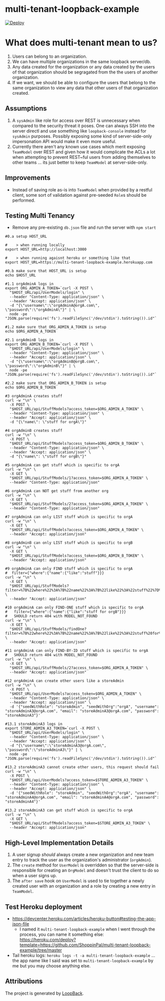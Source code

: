 # multi-tenant-loopback-example

[![Deploy](https://www.herokucdn.com/deploy/button.svg)](https://heroku.com/deploy)

# What does multi-tenant mean to us?

1. Users can belong to an organization.
2. We can have multiple organizations in the same loopback server/db.
3. Any data created for the organization or any data created by the users of that organization should be segragated from the the users of another organization.
4. If we want, we should be able to configure the users that belong to the same organization to view any data that other users of that organization created.

## Assumptions

1. A `sysAdmin` like role for access over REST is unnecessary when compared to the security threat it poses. One can always SSH into the server directl and use something like `loopback-console` instead for `sysAdmin` purposes. Possibly exposing some kind of server-side-only impersonation API would make it even more useful.
2. Currently there aren't any known use cases which merit exposing `TeamModel` over REST and given how it would complicate the ACLs a lot when attempting to prevent REST~ful users from adding themselves to other teams ... its just better to keep `TeamModel` at server-side-only.

## Improvements

* Instead of saving role as-is into `TeamModel` when provided by a restful client, some sort of validation against pre-seeded `Role`s should be performed.

## Testing Multi Tenancy

* Remove any pre-existing `db.json` file and run the server with `npm start`

```
#0.a setup HOST_URL

#    > when running locally
export HOST_URL=http://localhost:3000

#    > when running agaisnt heroku or something like that
export HOST_URL=https://multi-tenant-loopback-example.herokuapp.com

#0.b make sure that HOST_URL is setup
echo $HOST_URL

#1.1 orgAdminA logs in
export ORG_ADMIN_A_TOKEN=`curl -X POST \
  "$HOST_URL/api/UserModels/login" \
  --header "Content-Type: application/json" \
  --header "Accept: application/json" \
  -d "{\"username\":\"orgAdminA@orgA.com\", \"password\":\"orgAdminA\"}" | \
  node -pe "JSON.parse(require('fs').readFileSync('/dev/stdin').toString()).id"`

#1.2 make sure that ORG_ADMIN_A_TOKEN is setup
echo $ORG_ADMIN_A_TOKEN

#2.1 orgAdminB logs in
export ORG_ADMIN_B_TOKEN=`curl -X POST \
  "$HOST_URL/api/UserModels/login" \
  --header "Content-Type: application/json" \
  --header "Accept: application/json" \
  -d "{\"username\":\"orgAdminB@orgB.com\", \"password\":\"orgAdminB\"}" | \
  node -pe "JSON.parse(require('fs').readFileSync('/dev/stdin').toString()).id"`

#2.2 make sure that ORG_ADMIN_B_TOKEN is setup
echo $ORG_ADMIN_B_TOKEN

#3 orgAdminA creates stuff
curl -w "\n" \
  -X POST \
  "$HOST_URL/api/StuffModels?access_token=$ORG_ADMIN_A_TOKEN" \
  --header "Content-Type: application/json" \
  --header "Accept: application/json" \
  -d "{\"name\": \"stuff for orgA\"}"

#4 orgAdminB creates stuff
curl -w "\n" \
  -X POST \
  "$HOST_URL/api/StuffModels?access_token=$ORG_ADMIN_B_TOKEN" \
  --header "Content-Type: application/json" \
  --header "Accept: application/json" \
  -d "{\"name\": \"stuff for orgB\"}"

#5 orgAdminA can get stuff which is specific to orgA
curl -w "\n" \
  -X GET \
  "$HOST_URL/api/StuffModels/1?access_token=$ORG_ADMIN_A_TOKEN" \
  --header "Content-Type: application/json"

#6 orgAdminA can NOT get stuff from another org
curl -w "\n" \
  -X GET \
  "$HOST_URL/api/StuffModels/2?access_token=$ORG_ADMIN_A_TOKEN" \
  --header "Content-Type: application/json"

#7 orgAdminA can only LIST stuff which is specific to orgA
curl -w "\n" \
  -X GET \
  "$HOST_URL/api/StuffModels?access_token=$ORG_ADMIN_A_TOKEN" \
  --header "Accept: application/json"

#8 orgAdminB can only LIST stuff which is specific to orgB
curl -w "\n" \
  -X GET \
  "$HOST_URL/api/StuffModels?access_token=$ORG_ADMIN_B_TOKEN" \
  --header "Accept: application/json"

#9 orgAdminA can only FIND stuff which is specific to orgA
#  filter={"where":{"name":{"like":"stuff"}}}
curl -w "\n" \
  -X GET \
  "$HOST_URL/api/StuffModels?filter=%7B%22where%22%3A%7B%22name%22%3A%7B%22like%22%3A%22stuff%22%7D%7D%7D&access_token=$ORG_ADMIN_A_TOKEN" \
  --header "Accept: application/json"

#10 orgAdminA can only FIND-ONE stuff which is specific to orgA
#   filter={"where":{"name":{"like":"stuff for orgB"}}}
#   SHOULD return 404 with MODEL_NOT_FOUND
curl -w "\n" \
  -X GET \
  "$HOST_URL/api/StuffModels/findOne?filter=%7B%22where%22%3A%7B%22name%22%3A%7B%22like%22%3A%22stuff%20for%20orgB%22%7D%7D%7D&access_token=$ORG_ADMIN_A_TOKEN" \
  --header "Accept: application/json"

#11 orgAdminA can only FIND-BY-ID stuff which is specific to orgA
#   SHOULD return 404 with MODEL_NOT_FOUND
curl -w "\n" \
  -X GET \
  "$HOST_URL/api/StuffModels/2?access_token=$ORG_ADMIN_A_TOKEN" \
  --header "Accept: application/json"

#12 orgAdminA can create other users like a storeAdmin
curl -w "\n" \
  -X POST \
  "$HOST_URL/api/UserModels?access_token=$ORG_ADMIN_A_TOKEN" \
  --header "Content-Type: application/json" \
  --header "Accept: application/json" \
  -d '{"seedWithRole": "storeAdmin", "seedWithOrg":"orgA", "username": "storeAdminA3@orgA.com", "email": "storeAdminA3@orgA.com", "password": "storeAdminA3"}'

#13.1 storeAdminA3 logs in
export STORE_ADMIN_A3_TOKEN=`curl -X POST \
  "$HOST_URL/api/UserModels/login" \
  --header "Content-Type: application/json" \
  --header "Accept: application/json" \
  -d "{\"username\":\"storeAdminA3@orgA.com\", \"password\":\"storeAdminA3\"}" | \
  node -pe "JSON.parse(require('fs').readFileSync('/dev/stdin').toString()).id"`

#13.2 storeAdminA3 cannot create other users, this request should fail
curl -w "\n" \
  -X POST \
  "$HOST_URL/api/UserModels?access_token=$STORE_ADMIN_A3_TOKEN" \
  --header "Content-Type: application/json" \
  --header "Accept: application/json" \
  -d '{"seedWithRole": "storeAdmin", "seedWithOrg":"orgA", "username": "storeAdminA4@orgA.com", "email": "storeAdminA4@orgA.com", "password": "storeAdminA4"}'

#13.2 storeAdminA3 can get stuff which is specific to orgA
curl -w "\n" \
  -X GET \
  "$HOST_URL/api/StuffModels?access_token=$STORE_ADMIN_A3_TOKEN" \
  --header "Accept: application/json"
```

## High-Level Implementation Details

1. A user signup *should* always create a new organization and new team entry to track the user as the organization's administrator (`orgAdmin`).
  1. The `create` method for `UserModel` is overridden so that the server-side is responsible for creating an `OrgModel` and doesn't trust the client to do so when a user signs up.
  2. The `after save` hook on `UserModel` is used to tie together a newly created user with an organization and a role by creating a new entry in `TeamModel`.

## Test Heroku deployment

* https://devcenter.heroku.com/articles/heroku-button#testing-the-app-json-file
  * I named it `multi-tenant-loopback-example` when I went through the process, you can name it something else: https://heroku.com/deploy?template=https://github.com/ShoppinPal/multi-tenant-loopback-example/tree/master
* Tail heroku logs: `heroku logs -t -a multi-tenant-loopback-example` ... the app name like I said was set to `multi-tenant-loopback-example` by me but you may choose anything else.

## Attributions

The project is generated by [LoopBack](http://loopback.io).
